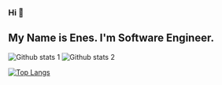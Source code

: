 ### Hi  👋

## My Name is Enes. I'm Software Engineer.

![Github stats 1](https://github-readme-stats.vercel.app/api?username=baynarkozcu&show_icons=true&theme=gradient) 
![Github stats 2](https://github-readme-stats.vercel.app/api?username=baynarkozcu&show_icons=true&theme=radical)


[![Top Langs](https://github-readme-stats.vercel.app/api/top-langs/?username=baynarkozcu)](https://github.com/baynarkozcu/github-readme-stats)



